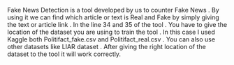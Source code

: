 Fake News Detection is a tool developed by us to counter Fake News . By using it we can find which article or text is Real and Fake by simply giving the text or article link . In the line 34 and 35 of the tool . You have to give the location of the dataset you are using to train the tool . In this case I used Kaggle both Politifact_fake.csv and Politifact_real.csv . You can also use other datasets like LIAR dataset . After giving the right location of the dataset to the tool it will work correctly.
